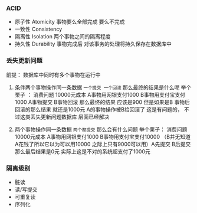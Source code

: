 ### ACID
* 原子性 Atomicity 事物要么全部完成 要么不完成
* 一致性 Consistency 
* 隔离性 Isolation 两个事物之间的隔离程度
* 持久性 Durability 事物完成后 对该事务的处理将持久保存在数据库中

### 丢失更新问题
前提： 数据库中同时有多个事物在运行中
1. 条件两个事物操作同一条数据 `一个提交 一个回滚` 那么最终的结果是什么呢
举个栗子 ： 消费问题 10000元成本 A事物用网银支付1000 B事物用支付宝支付1000
A事物提交 B事物回滚  那么最终的结果 应该是900 但是如果是B 事物后回滚的那么结果
就还是1000元 A的事物操作被B给回滚了 这是有问题的， 不过这类丢失更新问题数据库
层面已经解决

2. 两个事物操作同一条数据 `两个都提交` 那么会有什么问题
举个栗子： 消费问题 10000元成本 A事物用网银支付1000 B事物用支付宝支付10000
（B并无知道A花钱了所以它以为可以用10000 之际上只有9000可以用）A先提交 B后提交
那么最后结果是0元 实际上这是不对的系统超支付了1000元

### 隔离级别
* 脏读
* 读/写提交
* 可重复读
* 序列化


 



 
 
